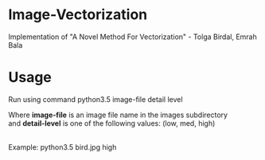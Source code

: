 # Image-Vectorization
Implementation of "A Novel Method For Vectorization" - Tolga Birdal, Emrah Bala 

# Usage
Run using command python3.5 image-file detail level<br/>

Where **image-file** is an image file name in the images subdirectory<br/>
  and **detail-level** is one of the following values: (low, med, high)<br/><br/>

Example: python3.5 bird.jpg high
